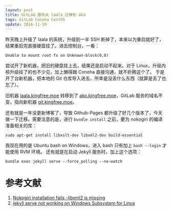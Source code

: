 ```yaml
---
layout: post
title: GitLab 服务从 laala 迁移到 ako
tags: GitLab Conoha CentOS
update: 2016-11-10
---
```


昨天晚上升级了 laala 的系统，升级到一半 SSH 断掉了，本来以为重启就好了，结果重启完直接硬盘挂了。进去控制台，一看：

    Unable to mount root fs on Unknown-block(0,0)

尝试开了新机器，把旧的硬盘挂上去，结果还是启动不起来。对于 Linux，升级内核升级挂了的也不少见，加上懒得跟 Conoha 直接沟通，就不折腾这个了。
于是开了台新机器，把本地的 Git 仓库导入进去，所幸是没丢什么东西（就算是丢了也忘了）。

旧机器 [laala.kingfree.moe](http://laala.kingfree.moe) 转移到了 [ako.kingfree.moe](http://ako.kingfree.moe)，GitLab 服务的域名不变，指向新机器 [git.kingfree.moe](http://git.kingfree.moe)。

还有就是一年没更新博客了，导致 Github-Pages 都升级了好几个版本了，今天做一下迁移。需要注意的是，进行 `bundle install` 之前，要为 nokogiri 的编译准备相关的库：

    sudo apt-get install libxslt-dev libxml2-dev build-essential

我现在用的是 Ubuntu bash on Windows，进入 bash 只有加上 `bash --login` 才能使用 RVM 环境。
还有就是在启动 Jekyll 服务时，加上这个选项：

    bundle exec jekyll serve --force_polling --no-watch

# 参考文献

1. [Nokogiri installation fails -libxml2 is missing](http://stackoverflow.com/questions/6277456/nokogiri-installation-fails-libxml2-is-missing)
2. [jekyll serve not working on Windows Subsystem for Linux](https://github.com/jekyll/jekyll/issues/5233)
